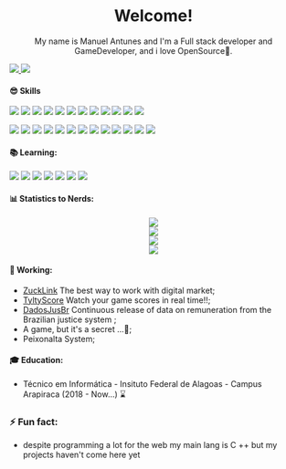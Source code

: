 <h1 align="center">
Welcome!
</h1>



<p align="center">
My name is Manuel Antunes and I'm a Full stack developer and GameDeveloper, and i love OpenSource🚀.<br/>
  
</p>
<a href="mailto:nerdbroz2@gmail.com" alt="Gmail">
  <img src="https://img.shields.io/badge/mail.nerdbroz2@gmail.com-F74141?style=for-the-badge&logoColor=white&logo=gmail&link=mailto:mail.nerdbroz2@gmail.com"/>
</a>
<a href="https://www.linkedin.com/in/manuel-antunes-9b69771b0/">
  <img src="https://img.shields.io/badge/Manuel%20Antunes-0e76a8?style=for-the-badge&logo=Linkedin&link=https://www.linkedin.com/in/manuel-antunes-9b69771b0/"/>
</a>

#### 😎 Skills
![](https://img.shields.io/badge/Java-F74141?style=flat&logo=Java)
![](https://img.shields.io/badge/C%2B%2B-3B0094?style=flat)
![](https://img.shields.io/badge/HTML5-E96228?style=flat&logo=HTML5&logoColor=white)
![](https://img.shields.io/badge/CSS3-2862E9?style=flat&logo=CSS3&logoColor=white)
![](https://img.shields.io/badge/JavaScript-968220?style=flat&logo=JavaScript&logoColor=white)
![](https://img.shields.io/badge/C-blue?style=flat)
![](https://img.shields.io/badge/Python-002750?style=flat&logo=Python&logoColor=white)
![](https://img.shields.io/badge/PHP-6F73A7?style=flat&logo=PHP&logoColor=white)
![](https://img.shields.io/badge/ElasticSearch-white?style=flat&logo=ElasticSearch&logoColor=FF2800)
![](https://img.shields.io/badge/Arduino-119CA1?style=flat&logoColor=FFF&logo=Arduino)
![](https://img.shields.io/badge/Cocos_Creator-92928f?style=flat&logo=Cocos)
![](https://img.shields.io/badge/Next.js-000?&style=flat&logo=next.js&logoColor=FFF)


![](https://img.shields.io/badge/Unreal_Engine-black?style=flat&logo=Unreal-Engine)
![](https://img.shields.io/badge/TypeScript-007ACC?style=flat&logo=TypeScript&logoColor=white)
![](https://img.shields.io/badge/Android%20-3BD481?style=flat&logoColor=white&logo=Android)
![](https://img.shields.io/badge/MySQL-1D4A65?style=flat&logoColor=white&logo=MySQL)
![](https://img.shields.io/badge/React-191920?style=flat&logoColor=61DBFB&logo=React)
![](https://img.shields.io/badge/Adonisjs-7159C1?style=flat&logoColor=white&logo=Adonisjs)
![](https://img.shields.io/badge/Firebase-039BE5?style=flat&logoColor=FFCC31&logo=Firebase)
![](https://img.shields.io/badge/GraphQL-161f26?style=flat&logoColor=e2009b&logo=GraphQl)
![](https://img.shields.io/badge/NestJs-fff?style=flat&logoColor=ea2845&logo=Nestjs)
![](https://img.shields.io/badge/Deno-000?&style=flat&logo=deno&logoColor=FFF)
![](https://img.shields.io/badge/-5C2D91?logoWidth=30&logo=.Net)
![](https://img.shields.io/badge/C%23-239120?logoWidth=30)
![](https://img.shields.io/badge/Golang-FFF?style=flat&logo=go)

#### 📚 Learning:
![](https://img.shields.io/badge/ruby-9B111E?style=flat&logo=ruby&logoColor=white)
![](https://img.shields.io/badge/Tensorflow-pink?style=flat&logo=tensorflow)
![](https://img.shields.io/badge/Spring_WebFlux-6db33f?style=flat&logo=Spring)
![](https://img.shields.io/badge/Angular-dc0434?style=flat&logo=angular)
![](https://img.shields.io/badge/Laravel-fff?style=flat&logo=laravel)
![](https://img.shields.io/badge/Unity-000?&style=flat&logo=unity&logoColor=FFF)
![](https://img.shields.io/badge/Elixir-fff?&style=flat&logo=elixir&logoColor=4a3560)



#### 📊 Statistics to Nerds:
<p align="center">
  <img src="https://github-readme-stats.vercel.app/api?username=manuel-antunes&show_icons=true&theme=radical&count_private=true"><br/>
  <img src="https://github-readme-streak-stats.herokuapp.com/?user=manuel-antunes&theme=radical&hide_border=true"><br/>
  <img src="https://github-readme-stats.vercel.app/api/top-langs/?username=manuel-antunes&theme=radical&count_private=true&langs_count=8"><br/>
  <img src="https://github-profile-trophy.vercel.app/?username=manuel-antunes&theme=radical&margin-w=9&hide_border=true&count_private=true"><br/>
</p>

#### 🚀 Working:
- [ZuckLink](https://zucklink.com/) The best way to work with digital market;
- [TyltyScore]() Watch your game scores in real time!!;
- [DadosJusBr](http://dadosjusbr.org/) Continuous release of data on remuneration from the Brazilian justice system ;
- A game, but it's a secret ...🤭;
- Peixonalta System;

#### 🎓 Education:
- Técnico em Informática - Insituto Federal de Alagoas - Campus Arapiraca (2018 - Now...) ⌛

### ⚡ Fun fact: 
- despite programming a lot for the web my main lang is C ++ but my projects haven't come here yet

<!--
**Manuel-Antunes/Manuel-Antunes** is a ✨ _special_ ✨ repository because its `README.md` (this file) appears on your GitHub profile.

Here are some ideas to get you started:

- 🔭 I’m currently working on ...
- 🌱 I’m currently learning ...
- 👯 I’m looking to collaborate on ...
- 🤔 I’m looking for help with ...
- 💬 Ask me about ...
- 📫 How to reach me: ...
- 😄 Pronouns: ...
- ⚡ Fun fact: ...
-->
